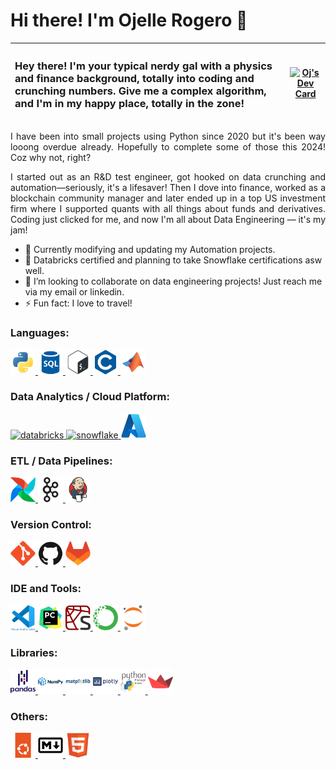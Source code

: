 <h1 align="left">Hi there! I'm Ojelle Rogero 👋</h1>

| <h3 align="left"> Hey there! I'm your typical nerdy gal with a physics and finance background, totally into coding and crunching numbers. Give me a complex algorithm, and I'm in my happy place, totally in the zone! </h3> | <a href="https://app.daily.dev/ojudz08"><img src="https://api.daily.dev/devcards/v2/2X4PdKacP9eG1ylmVhuiV.png?type=default&r=6am" width="356" alt="Oj's Dev Card"/></a> | 
|---------------------------|---------------------------|

<p align="justify">I have been into small projects using Python since 2020 but it's been way looong overdue already. Hopefully to complete some of those this 2024! Coz why not, right?</p>
<p align="justify">I started out as an R&D test engineer, got hooked on data crunching and automation—seriously, it's a lifesaver! Then I dove into finance, worked as a blockchain community manager and later ended up in a top US investment firm where I supported quants with all things about funds and derivatives. Coding just clicked for me, and now I'm all about Data Engineering — it's my jam!</p>

- 🔭 Currently modifying and updating my Automation projects. 
- 🌱 Databricks certified and planning to take Snowflake certifications asw well.
- 👯 I’m looking to collaborate on data engineering projects! Just reach me via my email or linkedin.
- ⚡ Fun fact: I love to travel!


<h3 align="left">Languages:</h3>
<p align="left">
<a href="https://www.python.org" target="_blank" rel="noreferrer"> <img src="https://raw.githubusercontent.com/devicons/devicon/master/icons/python/python-original.svg" alt="python" width="40" height="40"/> </a>
<a href="https://www.sqltutorial.org/" target="_blank" rel="noreferrer"> <img src="https://raw.githubusercontent.com/devicons/devicon/master/icons/azuresqldatabase/azuresqldatabase-plain.svg" alt="sql" width="40" height="40"/> </a>
<a href="https://www.gnu.org/software/bash/" target="_blank" rel="noreferrer"> <img src="https://raw.githubusercontent.com/devicons/devicon/master/icons/bash/bash-original.svg" alt="bash" width="40" height="40"/> </a>
<a href="https://www.gnu.org/software/gnu-c-manual/gnu-c-manual.html" target="_blank" rel="noreferrer"> <img src="https://raw.githubusercontent.com/devicons/devicon/master/icons/c/c-plain.svg" alt="c" width="40" height="40"/> </a>
<a href="https://www.mathworks.com/products/matlab.html" target="_blank" rel="noreferrer"> <img src="https://raw.githubusercontent.com/devicons/devicon/master/icons/matlab/matlab-original.svg" alt="matlab" width="40" height="40"/> </a> </p>

<h3 align="left">Data Analytics / Cloud Platform:</h3>
<p align="left">
<a href="https://www.databricks.com/" target="_blank" rel="noreferrer"> <img src="https://raw.githubusercontent.com/ojudz08/devicon/patch-1/icons/databricks/databricks-original.svg" alt="databricks" width="40" height="40"/> </a>
<a href="https://www.snowflake.com/en/" target="_blank" rel="noreferrer"> <img src="https://raw.githubusercontent.com/ojudz08/devicon/patch-1/icons/snowflake/snowflake-original.svg" alt="snowflake" width="40" height="40"/> </a>
<a href="https://azure.microsoft.com/en-us/products/storage/blobs/" target="_blank" rel="noreferrer"> <img src="https://raw.githubusercontent.com/devicons/devicon/master/icons/azure/azure-original.svg" alt="azure blob" width="40" height="40"/> </a> </p>


<h3 align="left">ETL / Data Pipelines:</h3>
<p align="left">
<a href="https://airflow.apache.org/" target="_blank" rel="noreferrer"> <img src="https://raw.githubusercontent.com/devicons/devicon/master/icons/apacheairflow/apacheairflow-original.svg" alt="apache airflow" width="40" height="40"/> </a>
<a href="https://kafka.apache.org/intro" target="_blank" rel="noreferrer"> <img src="https://raw.githubusercontent.com/devicons/devicon/master/icons/apachekafka/apachekafka-original.svg" alt="apache kafka" width="40" height="40"/> </a>
<a href="https://www.jenkins.io/" target="_blank" rel="noreferrer"> <img src="https://raw.githubusercontent.com/devicons/devicon/master/icons/jenkins/jenkins-original.svg" alt="jenkins" width="40" height="40"/> </a> </p>


<h3 align="left">Version Control:</h3>
<p align="left">
<a href="https://git-scm.com/about" target="_blank" rel="noreferrer"> <img src="https://raw.githubusercontent.com/devicons/devicon/master/icons/git/git-original.svg" alt="git" width="40" height="40"/> </a>
<a href="https://github.com/" target="_blank" rel="noreferrer"> <img src="https://raw.githubusercontent.com/devicons/devicon/master/icons/github/github-original.svg" alt="github" width="40" height="40"/> </a>
<a href="https://about.gitlab.com/" target="_blank" rel="noreferrer"> <img src="https://raw.githubusercontent.com/devicons/devicon/master/icons/gitlab/gitlab-original.svg" alt="gitlab" width="40" height="40"/> </a> </p>

<h3 align="left">IDE and Tools:</h3>
<p align="left">
<a href="https://code.visualstudio.com/" target="_blank" rel="noreferrer"> <img src="https://raw.githubusercontent.com/devicons/devicon/master/icons/vscode/vscode-original-wordmark.svg" alt="vscode" width="40" height="40"/> </a>
<a href="https://www.jetbrains.com/pycharm/" target="_blank" rel="noreferrer"> <img src="https://raw.githubusercontent.com/devicons/devicon/master/icons/pycharm/pycharm-original.svg" alt="pycharm" width="40" height="40"/> </a>
<a href="https://www.spyder-ide.org/" target="_blank" rel="noreferrer"> <img src="https://raw.githubusercontent.com/devicons/devicon/master/icons/spyder/spyder-original.svg" alt="spyder" width="40" height="40"/> </a>
<a href="https://www.anaconda.com/" target="_blank" rel="noreferrer"> <img src="https://raw.githubusercontent.com/devicons/devicon/master/icons/anaconda/anaconda-original.svg" alt="anaconda" width="40" height="40"/> </a>
<a href="https://jupyter.org/" target="_blank" rel="noreferrer"> <img src="https://raw.githubusercontent.com/devicons/devicon/master/icons/jupyter/jupyter-original.svg" alt="jupyter notebook" width="40" height="40"/> </a> </p>


<h3 align="left">Libraries:</h3>
<p align="left">
<a href="https://pandas.pydata.org/" target="_blank" rel="noreferrer"> <img src="https://raw.githubusercontent.com/devicons/devicon/master/icons/pandas/pandas-original-wordmark.svg" alt="pandas" width="40" height="40"/> </a>
<a href="https://numpy.org/" target="_blank" rel="noreferrer"> <img src="https://raw.githubusercontent.com/devicons/devicon/master/icons/numpy/numpy-original-wordmark.svg" alt="numpy" width="40" height="40"/> </a>
<a href="https://matplotlib.org/" target="_blank" rel="noreferrer"> <img src="https://raw.githubusercontent.com/devicons/devicon/master/icons/matplotlib/matplotlib-original-wordmark.svg" alt="matplotlib" width="40" height="40"/> </a>
<a href="https://plotly.com/python/" target="_blank" rel="noreferrer"> <img src="https://raw.githubusercontent.com/devicons/devicon/master/icons/plotly/plotly-original-wordmark.svg" alt="plotly" width="40" height="40"/> </a>
<a href="https://pypi.org/" target="_blank" rel="noreferrer"> <img src="https://raw.githubusercontent.com/devicons/devicon/master/icons/pypi/pypi-original-wordmark.svg" alt="pypi" width="40" height="40"/> </a>
<a href="https://streamlit.io/" target="_blank" rel="noreferrer"> <img src="https://raw.githubusercontent.com/devicons/devicon/master/icons/streamlit/streamlit-original.svg" alt="streamlit" width="40" height="40"/> </a> </p>

<h3 align="left">Others:</h3>
<p align="left">
<a href="https://ubuntu.com/" target="_blank" rel="noreferrer"> <img src="https://raw.githubusercontent.com/devicons/devicon/master/icons/ubuntu/ubuntu-original.svg" alt="ubuntu" width="40" height="40"/> </a>
<a href="https://www.markdownguide.org/" target="_blank" rel="noreferrer"> <img src="https://raw.githubusercontent.com/devicons/devicon/master/icons/markdown/markdown-original.svg" alt="markdown" width="40" height="40"/> </a>
<a href="https://developer.mozilla.org/en-US/docs/Web/HTML" target="_blank" rel="noreferrer"> <img src="https://raw.githubusercontent.com/devicons/devicon/master/icons/html5/html5-original.svg" alt="html" width="40" height="40"/> </a> </p>

